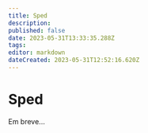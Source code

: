 ```yaml
---
title: Sped
description: 
published: false
date: 2023-05-31T13:33:35.288Z
tags: 
editor: markdown
dateCreated: 2023-05-31T12:52:16.620Z
---
```


# Sped

Em breve...